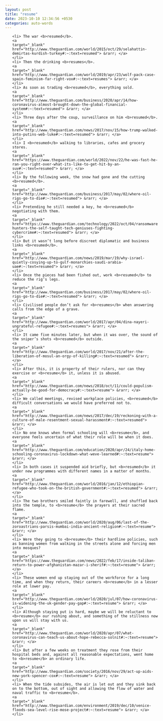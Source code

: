 ```yaml
---
layout: post
title: "resume"
date: 2023-10-10 12:34:56 +0530
categories: auto-words
---
```

<ol>

    <li> The war <b>resumed</b>.
    <a 
    target="_blank" 
    href="http://www.theguardian.com/world/2015/oct/29/selahattin-demirtas-kurdish-turkey#:~:text=resumed"> &rarr; </a>
    </li>
    <li> Then the drinking <b>resumes</b>.
    <a 
    target="_blank" 
    href="http://www.theguardian.com/world/2019/apr/23/wolf-pack-case-spain-feminism-far-right-vox#:~:text=resumes"> &rarr; </a>
    </li>
    <li> As soon as trading <b>resumed</b>, everything sold.
    <a 
    target="_blank" 
    href="http://www.theguardian.com/business/2020/apr/14/how-coronavirus-almost-brought-down-the-global-financial-system#:~:text=resumed"> &rarr; </a>
    </li>
    <li> Three days after the coup, surveillance on him <b>resumed</b>.
    <a 
    target="_blank" 
    href="http://www.theguardian.com/news/2017/nov/15/how-trump-walked-into-putins-web-luke#:~:text=resumed"> &rarr; </a>
    </li>
    <li> I <b>resumed</b> walking to libraries, cafes and grocery stores.
    <a 
    target="_blank" 
    href="https://www.theguardian.com/world/2022/nov/22/he-was-fast-he-ran-you-right-over-what-its-like-to-get-hit-by-an-suv#:~:text=resumed"> &rarr; </a>
    </li>
    <li> By the following week, the snow had gone and the cutting <b>resumed</b>.
    <a 
    target="_blank" 
    href="http://www.theguardian.com/business/2017/may/02/where-oil-rigs-go-to-die#:~:text=resumed"> &rarr; </a>
    </li>
    <li> Pretending he still needed a key, he <b>resumed</b> negotiating with them.
    <a 
    target="_blank" 
    href="https://www.theguardian.com/technology/2022/oct/04/ransomware-hunters-the-self-taught-tech-geniuses-fighting-cybercrime#:~:text=resumed"> &rarr; </a>
    </li>
    <li> But it wasn’t long before discreet diplomatic and business links <b>resumed</b>.
    <a 
    target="_blank" 
    href="http://www.theguardian.com/news/2019/mar/19/why-israel-quietly-cosying-up-to-gulf-monarchies-saudi-arabia-uae#:~:text=resumed"> &rarr; </a>
    </li>
    <li> Once the pieces had been fished out, work <b>resumed</b> to reduce the rig’s legs.
    <a 
    target="_blank" 
    href="http://www.theguardian.com/business/2017/may/02/where-oil-rigs-go-to-die#:~:text=resumed"> &rarr; </a>
    </li>
    <li> Civilised people don’t ask for <b>resumes</b> when answering calls from the edge of a grave.
    <a 
    target="_blank" 
    href="http://www.theguardian.com/world/2017/apr/04/dina-nayeri-ungrateful-refugee#:~:text=resumes"> &rarr; </a>
    </li>
    <li> It came five minutes later, but when it was over, the sound of the sniper’s shots <b>resumed</b> outside.
    <a 
    target="_blank" 
    href="http://www.theguardian.com/world/2017/nov/21/after-the-liberation-of-mosul-an-orgy-of-killing#:~:text=resumed"> &rarr; </a>
    </li>
    <li> After this, it is property of their rulers, nor can they exercise or <b>resume</b> it, unless it is abused.
    <a 
    target="_blank" 
    href="http://www.theguardian.com/news/2018/oct/11/could-populism-actually-be-good-for-democracy#:~:text=resume"> &rarr; </a>
    </li>
    <li> We called meetings, revised workplace policies, <b>resumed</b> difficult conversations we would have preferred not to.
    <a 
    target="_blank" 
    href="http://www.theguardian.com/news/2017/dec/19/reckoning-with-a-culture-of-male-resentment-sexual-harassment#:~:text=resumed"> &rarr; </a>
    </li>
    <li> No one knows when formal schooling will <b>resume</b>, and everyone feels uncertain of what their role will be when it does.
    <a 
    target="_blank" 
    href="http://www.theguardian.com/education/2020/apr/24/italy-home-schooling-coronavirus-lockdown-what-weve-learned#:~:text=resume"> &rarr; </a>
    </li>
    <li> In both cases it suspended aid briefly, but <b>resumed</b> it under new programmes with different names in a matter of months.
    <a 
    target="_blank" 
    href="http://www.theguardian.com/world/2016/jan/12/ethiopian-refugee-who-took-on-the-british-government#:~:text=resumed"> &rarr; </a>
    </li>
    <li> The two brothers smiled faintly in farewell, and shuffled back into the temple, to <b>resume</b> the prayers at their sacred flame.
    <a 
    target="_blank" 
    href="http://www.theguardian.com/world/2020/aug/06/last-of-the-zoroastrians-parsis-mumbai-india-ancient-religion#:~:text=resume"> &rarr; </a>
    </li>
    <li> Were they going to <b>resume</b> their hardline policies, such as banning women from walking in the streets alone and forcing men into mosques?
    <a 
    target="_blank" 
    href="https://www.theguardian.com/news/2022/feb/17/inside-taliban-return-to-power-afghanistan-mazar-i-sherif#:~:text=resume"> &rarr; </a>
    </li>
    <li> These women end up staying out of the workforce for a long time, and when they return, their careers <b>resume</b> in a lesser role at lower pay.
    <a 
    target="_blank" 
    href="http://www.theguardian.com/world/2020/jul/07/how-coronavirus-is-widening-the-uk-gender-pay-gap#:~:text=resume"> &rarr; </a>
    </li>
    <li> Although staying put is hard, maybe we will be reluctant to <b>resume</b> our rushing about, and something of the stillness now upon us will stay with us.
    <a 
    target="_blank" 
    href="http://www.theguardian.com/world/2020/apr/07/what-coronavirus-can-teach-us-about-hope-rebecca-solnit#:~:text=resume"> &rarr; </a>
    </li>
    <li> But after a few weeks on treatment they rose from their hospital beds and, against all reasonable expectations, went home to <b>resume</b> an ordinary life.
    <a 
    target="_blank" 
    href="http://www.theguardian.com/society/2016/nov/29/act-up-aids-new-york-spencer-cox#:~:text=resume"> &rarr; </a>
    </li>
    <li> When the tide subsides, the air is let out and they sink back on to the bottom, out of sight and allowing the flow of water and naval traffic to <b>resume</b>.
    <a 
    target="_blank" 
    href="http://www.theguardian.com/environment/2019/dec/10/venice-floods-sea-level-rise-mose-project#:~:text=resume"> &rarr; </a>
    </li>